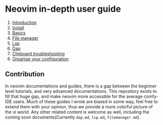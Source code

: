 # Neovim in-depth user guide
1. [Introduction](introduction.md)
2. [Install](install.md)
3. [Basics](basics.md)
4. [File manager](filemanager.md)
5. [Lsp](lsp.md)
6. [Dap](dap.md)
7. [Clipboard troubleshooting](clipboard.md)
8. [Organise your configuration](organise_configuration.md)

## Contribution
In neovim documentations and guides, there is a gap between the beginner level tutorials, and very advanced documentations. This repository exists to fill that huge gap, and make neovim more accessible for the average comfy-IDE users. Much of these guides I wrote are biased in some way, feel free to extend them with your opinion, thus we provide a more colorful picture of the vi world.
Any other related content is welcome as well, including the coming soon documents(Currently `dap.md`, `lsp.md`, `filemanager.md`).
